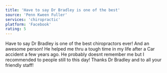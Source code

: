 ```yaml
---
title: 'Have to say Dr Bradley is one of the best'
source: 'Penn Kween Fuller'
services: 'chiropractic'
platform: 'Facebook'
rating: 5
---
```


Have to say Dr Bradley is one of the best chiropractors ever! And an awesome person! He helped me thru a tough time in my life after a Car accident a few years ago. He probably doesnt remember me but I recommended to people still to this day! Thanks Dr Bradley and to all your friendly staff!
    